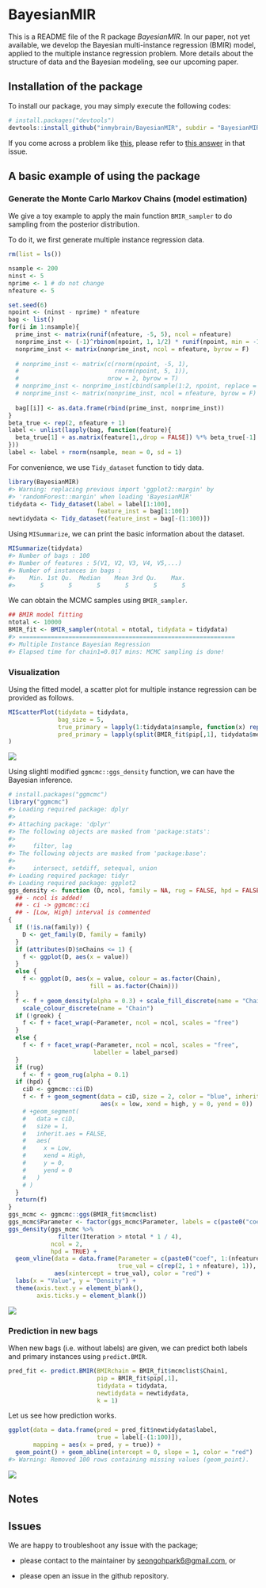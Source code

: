 
<!-- README.md is generated from README.Rmd. Please edit that file -->
<!-- To add a badge  -->
<!-- [![Travis-CI Build Status](https://travis-ci.org/geanders/countyweather.svg?branch=master)](https://travis-ci.org/geanders/countyweather) -->
<!-- [![CRAN_Status_Badge](http://www.r-pkg.org/badges/version/countyweather)](https://cran.r-project.org/package=countyweather) -->
BayesianMIR
===========

This is a README file of the R package *BayesianMIR*. In our paper, not yet available, we develop the Bayesian multi-instance regression (BMIR) model, applied to the multiple instance regression problem. More details about the structure of data and the Bayesian modeling, see our upcoming paper.

<!-- We assume the primary instance assumption used in @RayPage2005, that is, there is one primary instance explaining the bag-level response variable. -->
Installation of the package
---------------------------

To install our package, you may simply execute the following codes:

``` r
# install.packages("devtools")
devtools::install_github("inmybrain/BayesianMIR", subdir = "BayesianMIR") # don't forget to specify subdir!
```

If you come across a problem like [this](https://github.com/r-lib/remotes/issues/130), please refer to [this answer](https://github.com/r-lib/remotes/issues/130#issuecomment-423830669) in that issue.

<!-- Or you can install the source file using the command line after downloading it from [here](XXX) (NOT AVAILABLE NOW); -->
<!-- ```{bash, eval = FALSE} -->
<!-- R CMD INSTALL BayesianMIR_1.0.tar.gz -->
<!-- ``` -->
A basic example of using the package
------------------------------------

### Generate the Monte Carlo Markov Chains (model estimation)

We give a toy example to apply the main function `BMIR_sampler` to do sampling from the posterior distribution.

To do it, we first generate multiple instance regression data.

``` r
rm(list = ls())

nsample <- 200
ninst <- 5
nprime <- 1 # do not change
nfeature <- 5

set.seed(6)
npoint <- (ninst - nprime) * nfeature
bag <- list()
for(i in 1:nsample){
  prime_inst <- matrix(runif(nfeature, -5, 5), ncol = nfeature)
  nonprime_inst <- (-1)^rbinom(npoint, 1, 1/2) * runif(npoint, min = -10, max = 10)
  nonprime_inst <- matrix(nonprime_inst, ncol = nfeature, byrow = F)
  
  # nonprime_inst <- matrix(c(rnorm(npoint, -5, 1),
  #                           rnorm(npoint, 5, 1)),
  #                         nrow = 2, byrow = T)
  # nonprime_inst <- nonprime_inst[cbind(sample(1:2, npoint, replace = T), 1:npoint)]
  # nonprime_inst <- matrix(nonprime_inst, ncol = nfeature, byrow = F)
  
  bag[[i]] <- as.data.frame(rbind(prime_inst, nonprime_inst))
}
beta_true <- rep(2, nfeature + 1)
label <- unlist(lapply(bag, function(feature){
  beta_true[1] + as.matrix(feature[1,,drop = FALSE]) %*% beta_true[-1]
}))
label <- label + rnorm(nsample, mean = 0, sd = 1)
```

For convenience, we use `Tidy_dataset` function to tidy data.

``` r
library(BayesianMIR)
#> Warning: replacing previous import 'ggplot2::margin' by
#> 'randomForest::margin' when loading 'BayesianMIR'
tidydata <- Tidy_dataset(label = label[1:100],
                         feature_inst = bag[1:100])
newtidydata <- Tidy_dataset(feature_inst = bag[-(1:100)])
```

Using `MISummarize`, we can print the basic information about the dataset.

``` r
MISummarize(tidydata)
#> Number of bags : 100
#> Number of features : 5(V1, V2, V3, V4, V5,...)
#> Number of instances in bags : 
#>    Min. 1st Qu.  Median    Mean 3rd Qu.    Max. 
#>       5       5       5       5       5       5
```

We can obtain the MCMC samples using `BMIR_sampler`.

``` r
## BMIR model fitting
ntotal <- 10000
BMIR_fit <- BMIR_sampler(ntotal = ntotal, tidydata = tidydata)
#> =============================================================
#> Multiple Instance Bayesian Regression
#> Elapsed time for chain1=0.017 mins: MCMC sampling is done!
```

### Visualization

Using the fitted model, a scatter plot for multiple instance regression can be provided as follows.

``` r
MIScatterPlot(tidydata = tidydata, 
              bag_size = 5,
              true_primary = lapply(1:tidydata$nsample, function(x) rep(c(T,F), c(1, ninst - 1))), 
              pred_primary = lapply(split(BMIR_fit$pip[,1], tidydata$membership), function(x) rank(-x, ties.method = "min") <= 1)
)
```

![](README-unnamed-chunk-7-1.png)

Using slightl modified `ggmcmc::ggs_density` function, we can have the Bayesian inference.

``` r
# install.packages("ggmcmc")
library("ggmcmc")
#> Loading required package: dplyr
#> 
#> Attaching package: 'dplyr'
#> The following objects are masked from 'package:stats':
#> 
#>     filter, lag
#> The following objects are masked from 'package:base':
#> 
#>     intersect, setdiff, setequal, union
#> Loading required package: tidyr
#> Loading required package: ggplot2
ggs_density <- function (D, ncol, family = NA, rug = FALSE, hpd = FALSE, greek = FALSE) 
  ## - ncol is added!
  ## - ci -> ggmcmc::ci
  ## - [Low, High] interval is commented
{
  if (!is.na(family)) {
    D <- get_family(D, family = family)
  }
  if (attributes(D)$nChains <= 1) {
    f <- ggplot(D, aes(x = value))
  }
  else {
    f <- ggplot(D, aes(x = value, colour = as.factor(Chain), 
                       fill = as.factor(Chain)))
  }
  f <- f + geom_density(alpha = 0.3) + scale_fill_discrete(name = "Chain") + 
    scale_colour_discrete(name = "Chain")
  if (!greek) {
    f <- f + facet_wrap(~Parameter, ncol = ncol, scales = "free")
  }
  else {
    f <- f + facet_wrap(~Parameter, ncol = ncol, scales = "free", 
                        labeller = label_parsed)
  }
  if (rug) 
    f <- f + geom_rug(alpha = 0.1)
  if (hpd) {
    ciD <- ggmcmc::ci(D)
    f <- f + geom_segment(data = ciD, size = 2, color = "blue", inherit.aes = FALSE, 
                          aes(x = low, xend = high, y = 0, yend = 0)) 
    # +geom_segment(
    #   data = ciD,
    #   size = 1,
    #   inherit.aes = FALSE,
    #   aes(
    #     x = Low,
    #     xend = High,
    #     y = 0,
    #     yend = 0
    #   )
    # )
  }
  return(f)
}
ggs_mcmc <- ggmcmc::ggs(BMIR_fit$mcmclist)
ggs_mcmc$Parameter <- factor(ggs_mcmc$Parameter, labels = c(paste0("coef", 1:(nfeature + 1)), "sig2_error"))
ggs_density(ggs_mcmc %>% 
              filter(Iteration > ntotal * 1 / 4), 
            ncol = 2,
            hpd = TRUE) + 
  geom_vline(data = data.frame(Parameter = c(paste0("coef", 1:(nfeature + 1)), "sig2_error"),
                               true_val = c(rep(2, 1 + nfeature), 1)),
             aes(xintercept = true_val), color = "red") +
  labs(x = "Value", y = "Density") + 
  theme(axis.text.y = element_blank(),
        axis.ticks.y = element_blank())
```

![](README-unnamed-chunk-8-1.png)

### Prediction in new bags

When new bags (i.e. without labels) are given, we can predict both labels and primary instances using `predict.BMIR`.

``` r
pred_fit <- predict.BMIR(BMIRchain = BMIR_fit$mcmclist$Chain1, 
                         pip = BMIR_fit$pip[,1], 
                         tidydata = tidydata, 
                         newtidydata = newtidydata, 
                         k = 1)
```

Let us see how prediction works.

``` r
ggplot(data = data.frame(pred = pred_fit$newtidydata$label, 
                         true = label[-(1:100)]), 
       mapping = aes(x = pred, y = true)) + 
  geom_point() + geom_abline(intercept = 0, slope = 1, color = "red")
#> Warning: Removed 100 rows containing missing values (geom_point).
```

![](README-unnamed-chunk-10-1.png)

Notes
-----

<!-- - For available covariance structures, see the help page; -->
<!-- ```{r, eval = FALSE} -->
<!-- ?Mclust_SEP_cpp -->
<!-- ``` -->
<!-- - As for initial assignment of cluster membership, each sample is assigned randomly to clusters. -->
Issues
------

We are happy to troubleshoot any issue with the package;

-   please contact to the maintainer by <seongohpark6@gmail.com>, or

-   please open an issue in the github repository.

<!-- ## Error and warning messages you may get -->
<!-- ## References  -->
